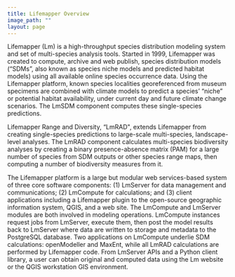 ```yaml
---
title: Lifemapper Overview
image_path: ""
layout: page
---
```


Lifemapper (Lm) is a high-throughput species distribution modeling system and 
set of multi-species analysis tools.  Started in 1999, Lifemapper was created to 
compute, archive and web publish, species distribution models (“SDMs”, also 
known as species niche models and predicted habitat models) using all available 
online species occurrence data. Using the Lifemapper platform, known species 
localities georeferenced from museum specimens are combined with climate models 
to predict a species’ “niche” or potential habitat availability, under current 
day and future climate change scenarios.  The LmSDM component computes these 
single-species predictions.  

Lifemapper Range and Diversity, “LmRAD", extends Lifemapper from creating 
single-species predictions to large-scale multi-species, landscape-level 
analyses.  The LmRAD component calculates multi-species biodiversity analyses 
by creating a binary presence-absence matrix (PAM) for a large number of species 
from SDM outputs or other species range maps, then computing a number of 
biodiversity measures from it. 

The Lifemapper platform is a large but modular web services-based system of 
three core software components: (1) LmServer for data management and 
communications; (2) LmCompute for calculations; and (3) client applications 
including a Lifemapper plugin to the open-source geographic information system, 
QGIS, and a web site. The LmCompute and LmServer modules are both involved in 
modeling operations. LmCompute instances request jobs from LmServer, execute 
them, then post the model results back to LmServer where data are written to 
storage and metadata to the PostgreSQL database. Two applications on LmCompute 
underlie SDM calculations: openModeller and MaxEnt, while all LmRAD calculations 
are performed by Lifemapper code. From LmServer APIs and a Python client 
library, a user can obtain original and computed data using the Lm website or 
the QGIS workstation GIS environment.
